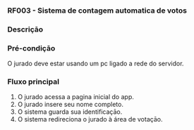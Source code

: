 ### RF003 - Sistema de contagem automatica de votos

### Descriçāo



### Pré-condiçāo

O jurado deve estar usando um pc ligado a rede do servidor.

### Fluxo principal

1. O jurado acessa a pagina inicial do app.
2. O jurado insere seu nome completo.
3. O sistema guarda sua identificaçāo.
4. O sistema redireciona o jurado à área de votaçāo.
